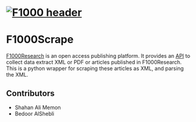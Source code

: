 # [![F1000 header](https://www.google.com/url?sa=i&url=https%3A%2F%2Fwww.stm-publishing.com%2Ff1000-research-ltd-wins-european-commission-contract-to-set-up-an-open-access-publishing-platform-for-horizon-2020-and-horizon-europe-beneficiaries%2F&psig=AOvVaw2zgDhJdGXjWk9XwZC2TxDY&ust=1604935218393000&source=images&cd=vfe&ved=0CAIQjRxqFwoTCOi4pOCf8-wCFQAAAAAdAAAAABAJ)](https://f1000research.com/)

# F1000Scrape

[F1000Research](https://f1000research.com/) is an open access publishing platform. It provides an [API](https://f1000research.com/developers) to collect data extract XML or PDF or articles published in F1000Research. This is a python wrapper for scraping these articles as XML, and parsing the XML. 

<!-- ## Sample

Scrape defines traversal functions like `Find` and `FindAll` while attempting
to be generic. It also defines convenience functions such as `Attr` and `Text`.

```go
// Parse the page
root, err := html.Parse(resp.Body)
if err != nil {
    // handle error
}
// Search for the title
title, ok := scrape.Find(root, scrape.ByTag(atom.Title))
if ok {
    // Print the title
    fmt.Println(scrape.Text(title))
}
```

## A full example: Scraping Hacker News

```go
package main

import (
	"fmt"
	"net/http"

	"github.com/yhat/scrape"
	"golang.org/x/net/html"
	"golang.org/x/net/html/atom"
)

func main() {
	// request and parse the front page
	resp, err := http.Get("https://news.ycombinator.com/")
	if err != nil {
		panic(err)
	}
	root, err := html.Parse(resp.Body)
	if err != nil {
		panic(err)
	}

	// define a matcher
	matcher := func(n *html.Node) bool {
		// must check for nil values
		if n.DataAtom == atom.A && n.Parent != nil && n.Parent.Parent != nil {
			return scrape.Attr(n.Parent.Parent, "class") == "athing"
		}
		return false
	}
	// grab all articles and print them
	articles := scrape.FindAll(root, matcher)
	for i, article := range articles {
		fmt.Printf("%2d %s (%s)\n", i, scrape.Text(article), scrape.Attr(article, "href"))
	}
}
``` -->

## Contributors

- Shahan Ali Memon
- Bedoor AlShebli

<!-- [![Stargazers repo roster for @waylonwalker/waylonwalker](https://reporoster.com/stars/waylonwalker/waylonwalker)](https://github.com/waylonwalker/waylonwalker/stargazers) -->

